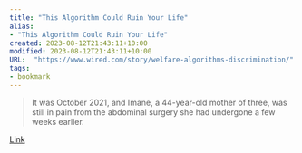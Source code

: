 ```yaml
---
title: "This Algorithm Could Ruin Your Life"
alias:
- "This Algorithm Could Ruin Your Life"
created: 2023-08-12T21:43:11+10:00
modified: 2023-08-12T21:43:11+10:00
URL:  "https://www.wired.com/story/welfare-algorithms-discrimination/"
tags:
- bookmark
---
```


> It was October 2021, and Imane, a 44-year-old mother of three, was still in pain from the abdominal surgery she had undergone a few weeks earlier.

[Link](https://www.wired.com/story/welfare-algorithms-discrimination/)